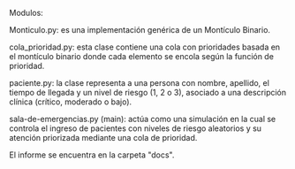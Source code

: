 Modulos:

Monticulo.py: es una implementación genérica de un Montículo Binario.

cola_prioridad.py: esta clase contiene una cola con prioridades basada en el montículo binario donde cada elemento se encola según la función de prioridad.

paciente.py: la clase  representa a una persona con nombre, apellido, el tiempo de llegada y un nivel de riesgo (1, 2 o 3), asociado a una descripción clínica (crítico, moderado o bajo).

sala-de-emergencias.py (main): actúa como una simulación en la cual se controla el ingreso de pacientes con niveles de riesgo aleatorios y su atención priorizada mediante una cola de prioridad.

El informe se encuentra en la carpeta "docs".